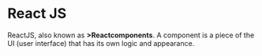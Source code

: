 <h1>React JS</h1>
<p>
  ReactJS, also known as <b>>React</b, is a popular JavaScript library for building user interfaces. It is also referred to as a front-end JavaScript library. It was developed by Facebook and is widely used for creating dynamic and interactive web applications.
  React apps are made out of <b>components</b>. A component is a piece of the UI (user interface) that has its own logic and appearance.
</p>

